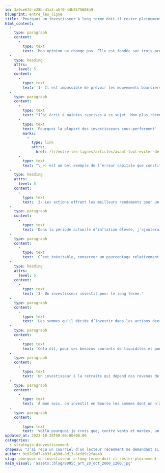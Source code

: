 ```yaml
---
id: 3a0ce67d-e28b-41a3-a5f0-44b8575608a9
blueprint: entre_les_ligne
title: 'Pourquoi un investisseur à long terme doit-il rester pleinement investi en tout temps?'
html_content:
  -
    type: paragraph
    content:
      -
        type: text
        text: 'Mon opinion ne change pas. Elle est fondée sur trois prémisses :'
  -
    type: heading
    attrs:
      level: 5
    content:
      -
        type: text
        text: '1- Il est impossible de prévoir les mouvements boursiers à court terme.'
  -
    type: paragraph
    content:
      -
        type: text
        text: "J’ai écrit à maintes reprises à ce sujet. Mon plus récent blogue («\_"
      -
        type: text
        text: 'Pourquoi la plupart des investisseurs sous-performent'
        marks:
          -
            type: link
            attrs:
              href: /fr/entre-les-lignes/articles/avant-tout-eviter-de-se-faire-retirer-au-baton/
      -
        type: text
        text: "\_») est un bel exemple de l’erreur capitale que constitue le « market timing » pour un investisseur à long terme."
  -
    type: heading
    attrs:
      level: 5
    content:
      -
        type: text
        text: '2- Les actions offrent les meilleurs rendements pour un investisseur à long terme.'
  -
    type: paragraph
    content:
      -
        type: text
        text: 'Dans la période actuelle d’inflation élevée, j’ajouterais qu’elles offrent la meilleure protection contre l’inflation à long terme. Selon Morningstar, les actions de grandes sociétés américaines ont procuré un rendement annuel composé de 10,2 % de 1926 à 2019. Pendant ce temps, les obligations gouvernementales américaines ont procuré un rendement de 5,5 %, alors qu’inflation a été de 2,9 %. Les obligations à court terme (T-bills), qui s’apparentent à l’encaisse, ont procuré 3,3 %.'
  -
    type: paragraph
    content:
      -
        type: text
        text: 'C’est inévitable, conserver un pourcentage relativement élevé en encaisse réduit les rendements d’un investisseur à long terme.'
  -
    type: heading
    attrs:
      level: 5
    content:
      -
        type: text
        text: '3- Un investisseur investit pour le long terme.'
  -
    type: paragraph
    content:
      -
        type: text
        text: 'Les sommes qu’il décide d’investir dans les actions devraient l’être exclusivement sur un horizon à long terme – un minimum de cinq ans, idéalement de dix.'
  -
    type: paragraph
    content:
      -
        type: text
        text: 'Cela dit, pour ses besoins courants de liquidités et pour pallier les imprévus, un investisseur devrait conserver des liquidités adéquates en banque. Je crois avoir lu que l’on recommande généralement l’équivalent de six mois de dépenses en guise de fonds d’urgence. Une telle somme me paraît raisonnable dans l’éventualité où un investisseur perdrait son emploi ou ferait face à des dépenses imprévues importantes. Dans mon esprit, ces sommes liquides ne font pas partie d’un portefeuille de placement.'
  -
    type: paragraph
    content:
      -
        type: text
        text: 'Un investisseur à la retraite qui dépend des revenus de ses placements pour vivre peut très bien posséder des obligations dans son portefeuille. Je remets toutefois en question la pertinence de conserver de l’encaisse en tout temps dans un tel portefeuille, sachant qu’une encaisse importante sera détenue dans un compte bancaire.'
  -
    type: paragraph
    content:
      -
        type: text
        text: 'À mon avis, on investit en Bourse les sommes dont on n’aura fort probablement pas besoin avant plusieurs années, sachant que les actions sont l’option la plus payante à long terme (à la condition d’investir intelligemment). Et en sachant que les corrections et marchés baissiers sont normaux et inévitables – ils sont le prix à payer pour obtenir les rendements supérieurs des actions à long terme.'
  -
    type: paragraph
    content:
      -
        type: text
        text: 'Voilà pourquoi je crois que, contre vents et marées, un investisseur devrait être pleinement investi en tout temps.'
updated_at: 2022-10-28T00:00:00+00:00
categories:
  - strategie-dinvestissement
chapeau: "J’ai reçu un courriel d’un lecteur récemment me demandant si j’étais toujours convaincu qu’un investisseur boursier à long terme devrait rester\_pleinement investi en tout temps. En effet, dans un article récent paru dans La Presse (« Des réserves avant l’hiver »), quatre experts préconisaient entre 7 % et 25 % d’encaisse dans un portefeuille équilibré."
author: 9c87d8d7-e83f-438d-8d13-6efd9c2fae40
slug: pourquoi-un-investisseur-a-long-terme-doit-il-rester-pleinement-investi-en-tout-temps
main_visual: 'assets::blog/8095c_art_28_oct_2000_1200.jpg'
---
```

